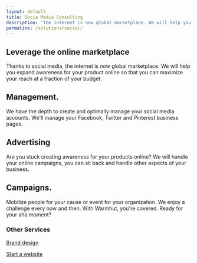 ```yaml
---
layout: default
title: Socia Media Consulting
description: 'The internet is now global marketplace. We will help you expand awareness for your product online so that you can maximize your reach at a fraction '
permalink: /solutions/social/
---
```

<section class = 'division'>
    <div class = 'transparent about weather'>
        <h1>Leverage the online marketplace</h1>
        <div class = 'half'>
            <p>
            Thanks to social media, the internet is now global marketplace.
            We will help you expand awareness for your product online so that you can 
            maximize your reach at a fraction of your budget.
            </p>
        </div>
        <div class = 'flex-panel services'>
            <div class = 'flex-item trio'>
                <h2 class = 'left-text'>Management.</h2>
                <p>We have the depth to create and optimally manage your social media
                accounts. We'll manage your Facebook, Twitter and Pinterest business pages.
                </p>
            </div>
            <div class = 'flex-item trio'>
                <h2 class = 'left-text'>Advertising</h2>
            <p> Are you stuck creating awareness for your products online? We will handle your
            online campaigns, you can sit back and handle other aspects of your business.
            </p>
            </div>
            <div class = 'flex-item trio'>
                <h2 class = 'left-text'>Campaigns.</h2>
                <p> Mobilize people for your cause or event for your organization. We enjoy a challenge every now and then. With Warmhut, you're covered. 
                Ready for your aha moment?</p>
            </div>
        </div>
        <div class = 'center-text half'>
            <h3>Other Services</h3>
            <div class = 'expand-me flex-panel'>
            <a href = '/solutions/brand/' class = 'flex-item duo'>
                <div class = 'service-icon green'><i class = 'icon icon-share'></i></div>
                <p>Brand design</p>
            </a>
            <a href = '/solutions/web/' class = 'flex-item'>
                <div class = 'service-icon green'><i class = 'icon icon-desktop'></i></div> 
                <p>Start a website</p>
            </a>
            </div>
        </div>
    </div>
</section>